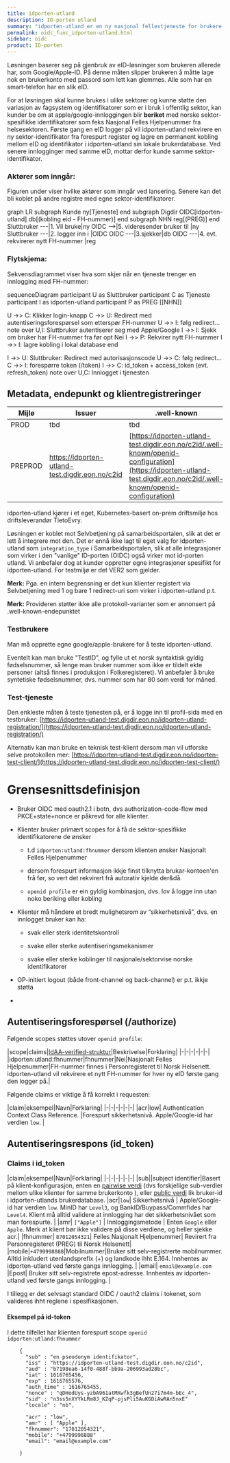 ```yaml
---
title: idporten-utland
description: ID-porten utland
summary: "idporten-utland er en ny nasjonal fellestjeneste for brukere som mangler F/D-nummer i norsk folkeregister. "
permalink: oidc_func_idporten-utland.html
sidebar: oidc
product: ID-porten
---
```



Løsningen baserer seg på gjenbruk av eID-løsninger som brukeren allerede har, som Google/Apple-ID. På denne måten slipper brukeren å måtte lage nok en brukerkonto med passord som lett kan glemmes.  Alle som har en smart-telefon har en slik eID.

For at løsningen skal kunne brukes i ulike sektorer og kunne støtte den variasjon av fagsystem og identifikatorer som er i bruk i offentlig sektor, kan kunder be om at apple/google-innloggingen blir **beriket** med norske sektor-spesifikke identifikatorer som feks Nasjonal Felles Hjelpenummer fra helsesektoren. Første gang en eID logger på vil idporten-utland rekvirere en ny sektor-identifikator fra forespurt register og lagre en permanent kobling mellom eID og identifikator i idporten-utland sin lokale brukerdatabase.  Ved senere innlogginger med samme eID, mottar derfor kunde samme sektor-identifikator.


### Aktører som inngår:

Figuren under viser hvilke aktører som inngår ved lansering. Senere kan det bli koblet på andre registre med egne sektor-identifikatorer.

<div class="mermaid">
 graph LR
   subgraph Kunde
      ny[Tjeneste]
   end
   subgraph Digdir
     OIDC[idporten-utland]
     db[(kobling eid - FH-nummer)]
   end
   subgraph NHN
      reg[(PREG)]
   end
   Sluttbruker ---|1. Vil bruke|ny
   OIDC -->|5. videresender bruker til |ny
   Sluttbruker ---|2. logger inn i  |OIDC
   OIDC ---|3.sjekker|db
   OIDC ---|4. evt. rekvirerer nytt FH-nummer |reg
</div>


### Flytskjema:

Sekvensdiagrammet viser hva som skjer når en tjeneste trenger en innlogging med FH-nummer:

<div class="mermaid">
sequenceDiagram
   participant U as Sluttbruker
   participant C as Tjeneste
   participant I as idporten-utland
   participant P as PREG [[NHN]]

   U ->> C: Klikker login-knapp
   C ->> U: Redirect med autentiseringsforespørsel som etterspør FH-nummer
   U ->> I: følg redirect...
   note over U,I: Sluttbruker autentiserer seg med Apple/Google
   I ->> I: Sjekk om bruker har FH-nummer fra før
   opt Nei
     I ->> P: Rekvirer nytt FH-nummer
     I ->> I: lagre kobling i lokal database
  end

   I ->> U: Sluttbruker: Redirect med autorisasjonscode
   U ->> C: følg redirect...
   C ->> I: forespørre token (/token)
   I ->> C: id_token + access_token (evt. refresh_token)
   note over U,C: Innlogget i tjenesten
</div>


## Metadata, endepunkt og klientregistreringer


| Mijlø | Issuer | .well-known |
|-|-|-|
|PROD| tbd | tbd|
|PREPROD| https://idporten-utland-test.digdir.eon.no/c2id | [https://idporten-utland-test.digdir.eon.no/c2id/.well-known/openid-configuration](https://idporten-utland-test.digdir.eon.no/c2id/.well-known/openid-configuration) |


idporten-utland kjører i et eget, Kubernetes-basert on-prem driftsmiljø hos driftsleverandør TietoEvry.

Løsningen er koblet mot Selvbetjening på samarbeidsportalen, slik at det er lett å integrere mot den.  Det er ennå ikke lagt til eget valg for idporten-utland som  `integration_type` i Samarbeidsportalen, slik at alle  integrasjoner som virker i den "vanlige" ID-porten (OIDC) også virker mot id-porten utland.  Vi anbefaler dog at kunder oppretter egne integrasjoner spesifikt for idporten-utland. For testmiljø er det VER2 som gjelder.

**Merk:** Pga. en intern begrensning er det kun klienter registert via Selvbetjening med 1 og bare 1 redirect-uri som virker i idporten-utland p.t.

**Merk:** Provideren støtter ikke alle protokoll-varianter som er annonsert på .well-known-endepunktet





### Testbrukere
Man må opprette egne google/apple-brukere for å teste idporten-utland.  

Eventelt kan man bruke "TestID", og fylle ut et norsk syntaktisk gyldig fødselsnummer, så lenge man bruker nummer som ikke er tildelt ekte personer (altså finnes i produksjon i Folkeregisteret). Vi anbefaler å bruke syntetiske fødselsnummer, dvs. nummer som har 80 som verdi for måned.

### Test-tjeneste
Den enkleste måten å teste tjenesten på, er å logge inn til profil-sida med en testbruker: [https://idporten-utland-test.digdir.eon.no/idporten-utland-registration/](https://idporten-utland-test.digdir.eon.no/idporten-utland-registration/)

Alternativ kan man bruke en teknisk test-klient dersom man vil utforske selve protokollen mer: [https://idporten-utland-test.digdir.eon.no/idporten-test-client/](https://idporten-utland-test.digdir.eon.no/idporten-test-client/)

# Grensesnittsdefinisjon

* Bruker OIDC med oauth2.1 i botn,  dvs authorization-code-flow med  PKCE+state+nonce er påkrevd for alle klienter.

* Klienter bruker primært scopes for å få de sektor-spesifikke identifikatorene de ønsker

    * t.d `idporten:utland:fhnummer` dersom klienten ønsker Nasjonalt Felles Hjelpenummer

    * dersom  forespurt informasjon ikkje finst tilknytta brukar-kontoen'en frå før, so vert det rekvirert frå autorativ kjelde der&då.

    * `openid profile` er ein gyldig kombinasjon, dvs. lov å logge inn utan noko beriking eller kobling


* Klienter må håndere et bredt mulighetsrom av “sikkerhetsnivå”,  dvs. en innlogget bruker kan ha:

    * svak eller sterk identitetskontroll

    * svake eller sterke autentiseringsmekanismer

    * svake eller sterke koblinger til nasjonale/sektorvise norske identifikatorer

* OP-initiert logout (både front-channel og back-channel) er p.t. ikkje støtta

*


## Autentiseringsforespørsel (/authorize)


Følgende scopes støttes utover `openid profile`:


|scope|claims|[IdAA-verified-struktur](https://openid.net/specs/openid-connect-4-identity-assurance-1_0.html)|Beskrivelse|Forklaring|
|-|-|-|-|-|-|
|idporten:utland:fhnummer|fhnummer|Nei|Nasjonalt Felles Hjelpenummer|FH-nummer finnes i Personregisteret til Norsk Helsenett. idporten-utland vil rekvirere et nytt FH-nummer for hver ny eID første gang den logger på.|


Følgende claims er viktige å få korrekt i requesten:

|claim|eksempel|Navn|Forklaring|
|-|-|-|-|-|-|
|acr|low| Authentication Context Class Reference. |Forespurt sikkerhetsnivå. Apple/Google-id har verdien `low`. |



## Autentiseringsrespons (id_token)


### Claims i id_token

|claim|eksempel|Navn|Forklaring|
|-|-|-|-|-|-|
|sub||subject identifier|Basert på klient-konfigurasjon, enten en [pairwise verdi](https://openid.net/specs/openid-connect-core-1_0.html#PairwiseAlg) (dvs forskjellige sub-verdier mellom ulike klienter for samme brukerkonto ), eller [public verdi](https://openid.net/specs/openid-connect-core-1_0.html#SubjectIDTypes) lik bruker-id i idporten-utlands brukerdatabase.
|acr|`low`| Sikkerhetsnivå | Apple/Google-id har verdien `low`. MinID har `Level3`, og BankID/Buypass/Commfides har `Level4`. Klient må alltid validere at innlogging har det sikkerhetsnivået som man forespurte. |
|amr| `["Apple"]` | Innloggingsmetode | Enten `Google` eller `Apple`.  Merk at klient bør ikke validere på disse verdiene, og heller sjekke acr.|
|fhnummer| `87012054321`| Felles Nasjonalt Hjelpenummer| Revirert fra Personregisteret (PREG) til Norsk Helsenett|
|mobile|`+4799998888`|Mobilnummer|Bruker sitt selv-registrerte mobilnummer.  Alltid inkludert utenlandsprefix (+) og landkode ihht E.164.  Innhentes av idporten-utland ved første gangs innlogging. |
|email| `email@example.com` |Epost| Bruker sitt selv-registrete epost-adresse.  Innhentes av idporten-utland ved første gangs innlogging. |


I tillegg er det selvsagt standard OIDC / oauth2 claims i tokenet, som valideres ihht reglene i spesifikasjonen.

#### Eksempel på id-token

I dette tilfellet har klienten forespurt scope `openid idporten:utland:fhnummer`

```
    {
      "sub" : "en pseodonym identifikator",
      "iss" : "https://idporten-utland-test.digdir.eon.no/c2id",
      "aud" : "b7198ea6-14f0-488f-bb9a-206993ad28bc",
      "iat" : 1616765456,
      "exp" : 1616765576,
      "auth_time" : 1616765455,
      "nonce" : "qDHodUys-yzbA961atMXwfk3gBefUn27i7m4m-bEc_4",
      "sid" : "n3ss5nXYYkLRm8J_KZqP-pjsPli5AuKGDiAwRAn5nxE"
      "locale" : "nb",

      "acr" : "low",
      "amr" : [ "Apple" ],  
      "fhnummer": "17012054321",
      "mobile": "+4799998888"
      "email": "email@example.com"

    }
```     
